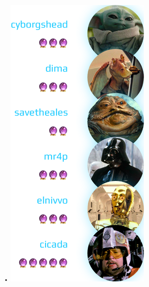 - ![](https://raw.githubusercontent.com/cybercongress/prism/img-upload/components/1-molecules/avatar/chooser.png)